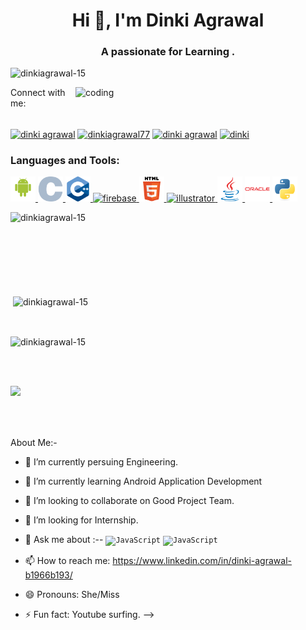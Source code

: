 <h1 align="center">Hi 👋, I'm Dinki Agrawal</h1>
<h3 align="center">A passionate for Learning .</h3>

<p align="left"> <img src="https://komarev.com/ghpvc/?username=dinkiagrawal-15&label=Profile%20views&color=0e75b6&style=flat" alt="dinkiagrawal-15" /> </p>
<img align="right" alt="coding" width="400" src="https://media.giphy.com/media/zruQbn0E0eva8/giphy.gif" alt="DinkiAgrawal-15" /)(/p)



<h3 align="left">Connect with me:</h3><br><br>
<p align="left">
<a href="https://linkedin.com/in/dinki agrawal" target="blank"><img align="center" src="https://cdn.jsdelivr.net/npm/simple-icons@3.0.1/icons/linkedin.svg" alt="dinki agrawal" height="30" width="40" /></a>
 <a href="https://www.leetcode.com/dinkiagrawal77" target="blank"><img align="center" src="https://cdn.jsdelivr.net/npm/simple-icons@3.0.1/icons/leetcode.svg" alt="dinkiagrawal77" height="30" width="40" /></a>
<a href="https://www.hackerearth.com/dinki agrawal" target="blank"><img align="center" src="https://cdn.jsdelivr.net/npm/simple-icons@3.0.1/icons/hackerearth.svg" alt="dinki agrawal" height="30" width="40" /></a>
<a href="https://auth.geeksforgeeks.org/user/dinki" target="blank"><img align="center" src="https://cdn.jsdelivr.net/npm/simple-icons@3.0.1/icons/geeksforgeeks.svg" alt="dinki" height="30" width="40" /></a>
</p>

<h3 align="left">Languages and Tools:</h3>
<p align="left"> <a href="https://developer.android.com" target="_blank"> 
  <img src="https://raw.githubusercontent.com/devicons/devicon/master/icons/android/android-original-wordmark.svg" alt="android" width="40" height="40"/> </a> <a href="https://www.cprogramming.com/" target="_blank"> 
  <img src="https://raw.githubusercontent.com/devicons/devicon/master/icons/c/c-original.svg" alt="c" width="40" height="40"/> </a> <a href="https://www.w3schools.com/cpp/" target="_blank"> <img src="https://raw.githubusercontent.com/devicons/devicon/master/icons/cplusplus/cplusplus-original.svg" alt="cplusplus" width="40" height="40"/> </a> <a href="https://firebase.google.com/" target="_blank"> <img src="https://www.vectorlogo.zone/logos/firebase/firebase-icon.svg" alt="firebase" width="40" height="40"/> </a> <a href="https://www.w3.org/html/" target="_blank"> <img src="https://raw.githubusercontent.com/devicons/devicon/master/icons/html5/html5-original-wordmark.svg" alt="html5" width="40" height="40"/> </a> <a href="https://www.adobe.com/in/products/illustrator.html" target="_blank"> <img src="https://www.vectorlogo.zone/logos/adobe_illustrator/adobe_illustrator-icon.svg" alt="illustrator" width="40" height="40"/> </a> <a href="https://www.java.com" target="_blank"> <img src="https://raw.githubusercontent.com/devicons/devicon/master/icons/java/java-original.svg" alt="java" width="40" height="40"/> </a> <a href="https://www.oracle.com/" target="_blank"> <img src="https://raw.githubusercontent.com/devicons/devicon/master/icons/oracle/oracle-original.svg" alt="oracle" width="40" height="40"/> </a> <a href="https://www.python.org" target="_blank"> <img src="https://raw.githubusercontent.com/devicons/devicon/master/icons/python/python-original.svg" alt="python" width="40" height="40"/> </a> 
</p>

<p><img align="left" src="https://github-readme-stats.vercel.app/api/top-langs?username=dinkiagrawal-15&show_icons=true&locale=en&layout=compact" alt="dinkiagrawal-15"  /></p><br><br><br><br><br><br><br>

<p>&nbsp;<img align="center" src="https://github-readme-stats.vercel.app/api?username=dinkiagrawal-15&show_icons=true&theme=radical" alt="dinkiagrawal-15" /></p> <br>

<p><img align="center" src="https://github-readme-streak-stats.herokuapp.com/?user=dinkiagrawal-15&" alt="dinkiagrawal-15" /></p><br><br>

<p><img align="left" src=https://github-readme-stats.vercel.app/api/top-langs/?username=dinkiagrawal-15&layout=compact)](https://github.com/dinkiagrawal-15/github-readme-stats)
        /></p><br><br><br><br>


About Me:-

- 🔭 I’m currently persuing Engineering.
- 🌱 I’m currently learning Android Application Development
- 👯 I’m looking to collaborate on Good Project Team.
- 🤔 I’m looking for Internship.
- 💬 Ask me about :--
<code><img src="https://cdn.svgporn.com/logos/android-icon.svg" width="30" alt="JavaScript"></code>
<code><img src="https://cdn.svgporn.com/logos/java.svg" width="30" alt="JavaScript"></code>

- 📫 How to reach me: https://www.linkedin.com/in/dinki-agrawal-b1966b193/
- 😄 Pronouns: She/Miss
- ⚡ Fun fact: Youtube surfing.
-->
